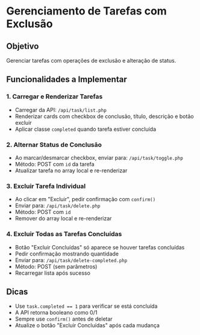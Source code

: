 # Gerenciamento de Tarefas com Exclusão

## Objetivo

Gerenciar tarefas com operações de exclusão e alteração de status.

## Funcionalidades a Implementar

### 1. Carregar e Renderizar Tarefas

- Carregar da API: `/api/task/list.php`
- Renderizar cards com checkbox de conclusão, título, descrição e botão excluir
- Aplicar classe `completed` quando tarefa estiver concluída

### 2. Alternar Status de Conclusão

- Ao marcar/desmarcar checkbox, enviar para: `/api/task/toggle.php`
- Método: POST com `id` da tarefa
- Atualizar tarefa no array local e re-renderizar

### 3. Excluir Tarefa Individual

- Ao clicar em "Excluir", pedir confirmação com `confirm()`
- Enviar para: `/api/task/delete.php`
- Método: POST com `id`
- Remover do array local e re-renderizar

### 4. Excluir Todas as Tarefas Concluídas

- Botão "Excluir Concluídas" só aparece se houver tarefas concluídas
- Pedir confirmação mostrando quantidade
- Enviar para: `/api/task/delete-completed.php`
- Método: POST (sem parâmetros)
- Recarregar lista após sucesso

## Dicas

- Use `task.completed == 1` para verificar se está concluída
- A API retorna booleano como 0/1
- Sempre use `confirm()` antes de deletar
- Atualize o botão "Excluir Concluídas" após cada mudança
